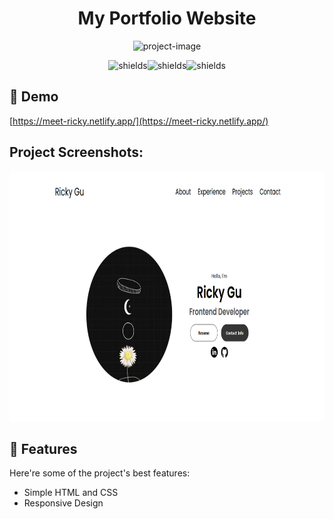 <h1 align="center" id="title">My Portfolio Website</h1>

<p align="center"><img src="https://socialify.git.ci/JG1109/my-portfolio-website/image?font=Inter&amp;language=1&amp;name=1&amp;owner=1&amp;stargazers=1&amp;theme=Light" alt="project-image"></p>

<p align="center"><img src="https://img.shields.io/badge/html5-%23E34F26.svg?style=for-the-badge&amp;logo=html5&amp;logoColor=white" alt="shields"><img src="https://img.shields.io/badge/css3-%231572B6.svg?style=for-the-badge&amp;logo=css3&amp;logoColor=white)" alt="shields"><img src="https://img.shields.io/badge/javascript-%23323330.svg?style=for-the-badge&amp;logo=javascript&amp;logoColor=%23F7DF1E" alt="shields"></p>

<h2>🚀 Demo</h2>

[https://meet-ricky.netlify.app/](https://meet-ricky.netlify.app/)

<h2>Project Screenshots:</h2>

<img src="demo-screenshot.png" alt="project-screenshot" width="1000" height="400/">

  
  
<h2>🧐 Features</h2>

Here're some of the project's best features:

*   Simple HTML and CSS
*   Responsive Design

